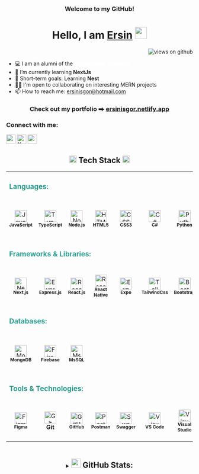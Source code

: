 <h3 align="center">
     Welcome to my GitHub!
</h3>

<h1 align="center">
     Hello, I am <a target="_blank" href="#">Ersin</a>
     </a> <img src="https://user-images.githubusercontent.com/64318469/176737130-33ef105d-385a-43e4-a68e-33ac3f19ab12.gif" height="32" />
</h1>

<p align="right">
  <img src="https://komarev.com/ghpvc/?username=ersinisgor&label=Profile+Views&color=brightgreen&style=flat-square" alt="views on github" />
</p>

<!-- - 💻 I am an alumni of the **[Siliconmade Academy](https://www.siliconmadeacademy.com/)** <br> -->

- 💻 I am an alumni of the **<a href="https://www.siliconmadeacademy.com/" target="_blank" rel="noopener noreferrer" style="color: white; text-decoration: none;">Siliconmade Academy</a>** <br>
- 📌 I’m currently learning **NextJs**
- 💪 Short-term goals: Learning **Nest** <br>
- 🤝🏼 I'm open to collaborating on interesting MERN projects <br>
- 📫 How to reach me: [ersinisgor@hotmail.com](ersinisgor@hotmail.com)<br>

<h3 align="center">
    Check out my portfolio ⮕ <a href="https://ersinisgor.netlify.app/">ersinisgor.netlify.app</a>
</h3>

<h3 align="left">
  Connect with me:
</h3>

<div align="left">
<a href="https://www.linkedin.com/in/ersin-isgor/"><img src="https://img.shields.io/badge/LinkedIn-0A66C2?style=for-the-badge&logo=linkedin&logoColor=white" height=25></a>
<a href="https://twitter.com/ersinisgor"><img alt="X logo 2023 (white)" src="https://cdn.prod.website-files.com/5d66bdc65e51a0d114d15891/64cebdd90aef8ef8c749e848_X-EverythingApp-Logo-Twitter.jpg" height=25></a>
<a href="https://discord.gg/ersinisgor#0867"><img src="https://img.shields.io/badge/Discord-5865F2?style=for-the-badge&logo=discord&logoColor=white" height=25></a>
</div>

<h2 align="center">
  <img src="https://media.giphy.com/media/pXo0B7colvXr0sTKxw/giphy.gif" width="20px" >
    Tech Stack
  <img src="https://media.giphy.com/media/pXo0B7colvXr0sTKxw/giphy.gif" width="20px" >
</h2>
<table>
  <tr>
  </tr>
  <tr>
    <td colspan="8" >
      <h3 style="color: #2a9d8f">Languages:</h3>
    </td>
  </tr>
  <tr>
    <td align="center" height="108" width="108">
      <img
        src="https://cdn.jsdelivr.net/gh/devicons/devicon/icons/javascript/javascript-plain.svg"
        width="32"
        height="32"
        alt="JavaScript"
      />
      <br/><strong style="font-size: 12px;">JavaScript</strong>
    </td>
    <td align="center" height="108" width="108">
      <img
        src="https://cdn.jsdelivr.net/gh/devicons/devicon/icons/typescript/typescript-plain.svg"
        width="32"
        height="32"
        alt="TypeScript"
      />
      <br/><strong style="font-size: 12px;">TypeScript</strong>
    </td>
    <td align="center" height="108" width="108">
      <img
        src="https://cdn.jsdelivr.net/gh/devicons/devicon/icons/nodejs/nodejs-original.svg"
        width="32"
        height="32"
        alt="Node.js"
      />
      <br/><strong style="font-size: 12px;">Node.js</strong>
    </td>
    <td align="center" height="108" width="108">
      <img
        src="https://cdn.jsdelivr.net/gh/devicons/devicon/icons/html5/html5-plain.svg"
        width="32"
        height="32"
        alt="HTML5"
      />
      <br/><strong style="font-size: 12px;">HTML5</strong>
    </td>
    <td align="center" height="108" width="108">
      <img
        src="https://cdn.jsdelivr.net/gh/devicons/devicon/icons/css3/css3-plain.svg"
        width="32"
        height="32"
        alt="CSS3"
      />
      <br/><strong style="font-size: 12px;">CSS3</strong>
    </td>
    <td align="center" height="108" width="108">
      <img
        src="https://cdn.jsdelivr.net/gh/devicons/devicon/icons/csharp/csharp-original.svg"
        width="32"
        height="32"
        alt="C#"
      />
      <br/><strong style="font-size: 12px;">C#</strong>
    </td>
    <td align="center" height="108" width="108">
      <img
        src="https://cdn.jsdelivr.net/gh/devicons/devicon/icons/python/python-original.svg"
        width="32"
        height="32"
        alt="Python"
      />
      <br /><strong style="font-size: 12px;">Python</strong>
    </td>
    <td align="center" height="108" width="108"></td>
  </tr>
  <tr>
    <td colspan="8">
      <h3 style="color: #2a9d8f">Frameworks & Libraries:</h3>
    </td>
  </tr>
  <tr>
    <td align="center" height="108" width="108">
      <img
        src="https://cdn.jsdelivr.net/gh/devicons/devicon/icons/nextjs/nextjs-original.svg"
        width="32"
        height="32"
        alt="Next.js"
      />
      <br/><strong style="font-size: 12px;">Next.js</strong>
    </td>
    <td align="center" height="108" width="108">
      <img
        src="https://cdn.jsdelivr.net/gh/devicons/devicon/icons/express/express-original.svg"
        width="32"
        height="32"
        alt="Express.js"
      />
      <br/><strong style="font-size: 12px;">Express.js</strong>
    </td>
    <td align="center" height="108" width="108">
      <img
        src="https://cdn.jsdelivr.net/gh/devicons/devicon/icons/react/react-original.svg"
        width="32"
        height="32"
        alt="React.js"
      />
      <br/><strong style="font-size: 12px;">React.js</strong>
    </td>
    <td align="center" height="108" width="108">
      <img
        src="https://cdn.jsdelivr.net/gh/devicons/devicon/icons/react/react-original.svg"
        width="32"
        height="32"
        alt="React Native"
      />
      <br/><strong style="font-size: 12px;">React Native</strong>
    </td>
    <td align="center" height="108" width="108">
      <img
        src="https://img.icons8.com/?size=100&id=7ImWFDcPfSlz&format=png&color=000000"
        width="32"
        height="32"
        alt="Expo"
      />
      <br /><strong style="font-size: 12px;">Expo</strong>
    </td>
    <td align="center" height="108" width="108">
      <img
        src="https://upload.wikimedia.org/wikipedia/commons/d/d5/Tailwind_CSS_Logo.svg"
        width="32"
        height="32"
        alt="Tailwind CSS"
      />
      <br/><strong style="font-size: 12px;">TailwindCss</strong>
    </td>
    <td align="center" height="108" width="108">
      <img
        src="https://upload.wikimedia.org/wikipedia/commons/b/b2/Bootstrap_logo.svg"
        width="32"
        height="32"
        alt="Bootstrap"
      />
      <br/><strong style="font-size: 12px;">Bootstrap</strong>
    </td>
    <td align="center" height="108" width="108">
      <img
        src="https://upload.wikimedia.org/wikipedia/commons/e/ee/.NET_Core_Logo.svg"
        width="32"
        height="32"
        alt=".NET"
      />
      <br /><strong style="font-size: 12px;">.NET</strong>
    </td>
  </tr>
  <tr>
    <td colspan="8">
      <h3 style="color: #2a9d8f">Databases:</h3>
    </td>
  </tr>
  <tr>
    <td align="center" height="108" width="108">
      <img
        src="https://cdn.jsdelivr.net/gh/devicons/devicon/icons/mongodb/mongodb-original.svg"
        width="32"
        height="32"
        alt="MongoDB"
      />
      <br /><strong style="font-size: 12px;">MongoDB</strong>
    </td>
    <td align="center" height="108" width="108">
      <img
        src="https://cdn.jsdelivr.net/gh/devicons/devicon/icons/firebase/firebase-plain.svg"
        width="32"
        height="32"
        alt="Firebase"
      />
      <br /><strong style="font-size: 12px;">Firebase</strong>
    </td>
    <td align="center" height="108" width="108">
      <img
        src="https://cdn.jsdelivr.net/gh/devicons/devicon/icons/microsoftsqlserver/microsoftsqlserver-plain.svg"
        width="32"
        height="32"
        alt="MsSQL"
      />
      <br /><strong style="font-size: 12px;">MsSQL</strong>
    </td>
    <td align="center" height="108" width="108"></td>
    <td align="center" height="108" width="108"></td>
    <td align="center" height="108" width="108"></td>
    <td align="center" height="108" width="108"></td>
    <td align="center" height="108" width="108"></td>
  </tr>
  <tr>
    <td colspan="8">
      <h3 style="color: #2a9d8f">Tools & Technologies:</h3>
    </td>
  </tr>
  <tr>
    <td align="center" height="108" width="108">
      <img
        src="https://upload.wikimedia.org/wikipedia/commons/3/33/Figma-logo.svg"
        width="32"
        height="32"
        alt="Figma"
      />
      <br /><strong style="font-size: 12px;">Figma</strong>
    </td>
    <td align="center" height="108" width="108">
      <img
        src="https://cdn.jsdelivr.net/gh/devicons/devicon/icons/git/git-original.svg"
        width="32"
        height="32"
        alt="Git"
      />
      <br /><strong>Git</strong>
    </td>
    <td align="center" height="108" width="108">
      <img
        src="https://upload.wikimedia.org/wikipedia/commons/9/91/Octicons-mark-github.svg"
        width="32"
        height="32"
        alt="GitHub"
      />
      <br /><strong style="font-size: 12px;">GitHub</strong>
    </td>
    <td align="center" height="108" width="108">
      <img
        src="https://cdn.jsdelivr.net/gh/devicons/devicon/icons/postman/postman-original.svg"
        width="32"
        height="32"
        alt="Postman"
      />
      <br /><strong style="font-size: 12px;">Postman</strong>
    </td>
    <td align="center" height="108" width="108">
      <img
        src="https://cdn.jsdelivr.net/gh/devicons/devicon/icons/swagger/swagger-original.svg"
        width="32"
        height="32"
        alt="Swagger"
      />
      <br /><strong style="font-size: 12px;">Swagger</strong>
    </td>
    <td align="center" height="108" width="108">
      <img
        src="https://cdn.jsdelivr.net/gh/devicons/devicon/icons/vscode/vscode-original.svg"
        width="32"
        height="32"
        alt="Visual Studio Code"
      />
      <br /><strong style="font-size: 12px;">VS Code</strong>
    </td>
    <td align="center" height="108" width="108">
      <img
        src="https://cdn.jsdelivr.net/gh/devicons/devicon/icons/visualstudio/visualstudio-plain.svg"
        width="32"
        height="32"
        alt="Visual Studio"
      />
      <br /><strong style="font-size: 12px;">Visual Studio</strong>
    </td>
    <td align="center" height="108" width="108"></td>
  </tr>
</table>

<details align=center>
  <summary>
    <h2 style="display: inline-block;">
      <img src="https://media.giphy.com/media/2zeiYrwEPsOqTszYQm/giphy.gif" width="25px" >
      GitHub Stats:
    </h2>
  </summary>

<div align=center>
  <a href="https://github-readme-streak-stats.herokuapp.com/?user=ersinisgor&theme=algolia&hide_border=true" title="Open in new tab">
    <img align="left" width=390 src="https://github-readme-streak-stats.herokuapp.com/?user=ersinisgor&theme=algolia&hide_border=true" alt="zumrudu-anka" />
  </a>
  <a href="https://github-readme-streak-stats.herokuapp.com/?user=ersinisgor&theme=algolia&hide_border=true" title="Open in new tab">
    <img align="right" width=390 src="https://github-readme-stats.vercel.app/api?username=ersinisgor&show_icons=true&theme=algolia&hide_border=true" />
  </a>
</div>
<br><br><br><br><br><br><br><br>
<div align=center>
  <a href="https://github-readme-stats.vercel.app/api/top-langs/?username=ersinisgor&theme=algolia&langs_count=8&layout=compact&hide_border=true" title="Open in new tab">
    <img width=390 align="center" src="https://github-readme-stats.vercel.app/api/top-langs/?username=ersinisgor&theme=algolia&langs_count=8&layout=compact&hide_border=true" />
  </a>
</div>
</details>
